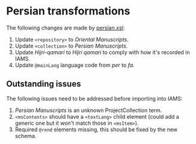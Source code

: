 # Persian transformations

The following changes are made by [persian.xsl](../persian.xsl):

1. Update `<repository>` to *Oriental Manuscripts*.
2. Update `<collection>` to *Persian Manuscripts*.
3. Update *Hijri-qamari* to *Hijri qamari* to comply with how it's recorded in IAMS.
4. Update `@mainLang` language code from *per* to *fa*.


## Outstanding issues

The following issues need to be addressed before importing into IAMS:

1. *Persian Manuscripts* is an unknown ProjectCollection term.
2. `<msContents>` should have a `<textLang>` child element (could add a generic one but it won't match those 
    in `<msItem>`).
3. Required `@rend` elements missing, this should be fixed by the new schema.